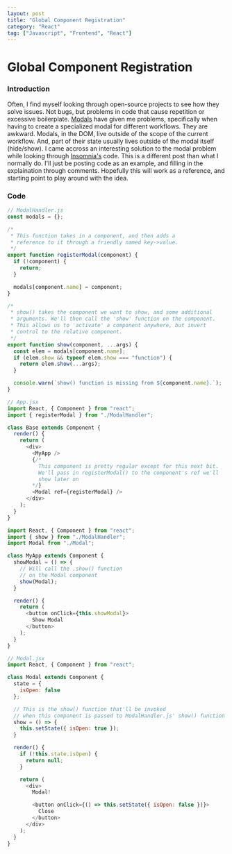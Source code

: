 ```yaml
---
layout: post
title: "Global Component Registration"
category: "React"
tag: ["Javascript", "Frontend", "React"]
---
```


# Global Component Registration

### Introduction

Often, I find myself looking through open-source projects to see how they solve issues. Not bugs, but problems in code that cause repetition or excessive boilerplate. [Modals](https://ux.stackexchange.com/questions/12045/what-is-a-modal-dialog-window#12046) have given me problems, specifically when having to create a specialized modal for different workflows. They are awkward. Modals, in the DOM, live outside of the scope of the current workflow. And, part of their state usually lives outside of the modal itself (hide/show). I came accross an interesting solution to the modal problem while looking through [Insomnia's](https://github.com/getinsomnia/insomnia) code. This is a different post than what I normally do. I'll just be posting code as an example, and filling in the explaination through comments. Hopefully this will work as a reference, and starting point to play around with the idea.


### Code

```javascript
// ModalHandler.js
const modals = {};

/*
 * This function takes in a component, and then adds a 
 * reference to it through a friendly named key->value.
 */
export function registerModal(component) {
  if (!component) {
    return;
  }

  modals[component.name] = component;
}

/*
 * show() takes the component we want to show, and some additional
 * arguments. We'll then call the 'show' function on the component.
 * This allows us to 'activate' a component anywhere, but invert 
 * control to the relative component.
 */
export function show(component, ...args) {
  const elem = modals[component.name];
  if (elem.show && typeof elem.show === "function") {
    return elem.show(...args);
  }

  console.warn(`show() function is missing from ${component.name}.`);
}
```

```javascript
// App.jsx
import React, { Component } from "react";
import { registerModal } from "./ModalHandler";

class Base extends Component {
  render() {
    return (
      <div>
        <MyApp />
        {/*
          This component is pretty regular except for this next bit.
          We'll pass in registerModal() to the component's ref we'll
          show later on
        */}
        <Modal ref={registerModal} />
      </div>
    );
  }
}
```

```javascript
import React, { Component } from "react";
import { show } from "./ModalHandler";
import Modal from "./Modal";

class MyApp extends Component {
  showModal = () => {
    // Will call the .show() function
    // on the Modal component
    show(Modal);
  }

  render() {
    return (
      <button onClick={this.showModal}>
        Show Modal
      </button>
    );
  }
}
```

```javascript
// Modal.jsx
import React, { Component } from "react";

class Modal extends Component {
  state = {
    isOpen: false
  };

  // This is the show() function that'll be invoked
  // when this component is passed to ModalHandler.js' show() function
  show = () => {
    this.setState({ isOpen: true });
  }

  render() {
    if (!this.state.isOpen) {
      return null;
    }

    return (
      <div>
        Modal!

        <button onClick={() => this.setState({ isOpen: false })}>
          Close
        </button>
      </div>
    );
  }
}
```